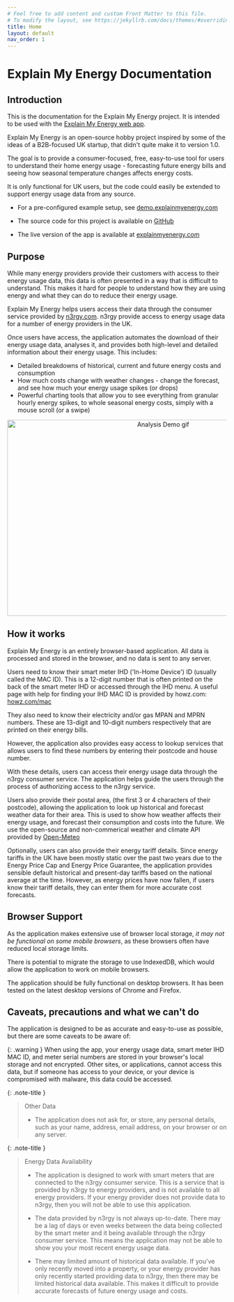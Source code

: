 ```yaml
---
# Feel free to add content and custom Front Matter to this file.
# To modify the layout, see https://jekyllrb.com/docs/themes/#overriding-theme-defaults
title: Home
layout: default
nav_order: 1
---
```



# Explain My Energy Documentation


## Introduction

This is the documentation for the Explain My Energy project. It is intended to be used with the [Explain My Energy web app](https://explainmyenergy.net/).

Explain My Energy is an open-source hobby project inspired by some of the ideas of a B2B-focused UK startup, that didn't quite make it to version 1.0.

The goal is to provide a consumer-focused, free, easy-to-use tool for users to understand their home energy usage -  forecasting future energy bills and seeing how seasonal temperature changes affects energy costs.

It is only functional for UK users, but the code could easily be extended to support energy usage data from any source.

- For a pre-configured example setup, see [demo.explainmyenergy.com](https://demo.explainmyenergy.com)

- The source code for this project is available on [GitHub](https://github.com/zola-25/Explain-My-Energy)

- The live version of the app is available at [explainmyenergy.com](https://explainmyenergy.com)


## Purpose

While many energy providers provide their customers with access to their energy usage data, this data is often presented in a way that is difficult to understand. This makes it hard for people to understand how they are using energy and what they can do to reduce their energy usage.

Explain My Energy helps users access their data through the consumer service provided by [n3rgy.com](https://n3rgy.com/). n3rgy provide access to energy usage data for a number of energy providers in the UK.

Once users have access, the application automates the download of their energy usage data, analyses it, and provides both high-level and detailed information about their energy usage. This includes:

- Detailed breakdowns of historical, current and future energy costs and consumption
- How much costs change with weather changes - change the forecast, and see how much your energy usage spikes (or drops) 
- Powerful charting tools that allow you to see everything from granular hourly energy spikes, to whole seasonal energy costs, simply with a mouse scroll (or a swipe)

<p align="center" width="100%">
    <img src="assets/img/Demo1.gif" width="700" height="450" alt="Analysis Demo gif" />
</p>


## How it works

Explain My Energy is an entirely browser-based application. All data is processed and stored in the browser, and no data is sent to any server.

Users need to know their smart meter IHD ('In-Home Device') ID (usually called the MAC ID). This is a 12-digit number that is often printed on the back of the smart meter IHD or accessed through the IHD menu. A useful page with help for finding your IHD MAC ID is provided by howz.com: [howz.com/mac](https://www.howz.com/mac)

They also need to know their electricity and/or gas MPAN and MPRN numbers. These are 13-digit and 10-digit numbers respectively that are printed on their energy bills. 

However, the application also provides easy access to lookup services that allows users to find these numbers by entering their postcode and house number.

With these details, users can access their energy usage data through the n3rgy consumer service. The application helps guide the users through the process of authorizing access to the n3rgy service.

Users also provide their postal area, (the first 3 or 4 characters of their postcode), allowing the application to look up historical and forecast weather data for their area. This is used to show how weather affects their energy usage, and forecast their consumption and costs into the future. We use the open-source and non-commerical weather and climate API provided by [Open-Meteo](https://open-meteo.com/)

Optionally, users can also provide their energy tariff details. Since energy tariffs in the UK have been mostly static over the past two years due to the Energy Price Cap and Energy Price Guarantee, the application provides sensible default historical and present-day tariffs based on the national average at the time. However, as energy prices have now fallen, if users know their tariff details, they can enter them for more accurate cost forecasts. 

## Browser Support

As the application makes extensive use of browser local storage, *it may not be functional on some mobile browsers*, as these browsers often have reduced local storage limits.

There is potential to migrate the storage to use IndexedDB, which would allow the application to work on mobile browsers.

The application should be fully functional on desktop browsers. It has been tested on the latest desktop versions of Chrome and Firefox.

## Caveats, precautions and what we can't do

The application is designed to be as accurate and easy-to-use as possible, but there are some caveats to be aware of:

{: .warning }
When using the app, your energy usage data, smart meter IHD MAC ID, and meter serial numbers are stored in your browser's local storage and not encrypted. Other sites, or applications, cannot access this data, but if someone has access to your device, or your device is compromised with malware, this data could be accessed.

{: .note-title }
> Other Data
> 
> - The application does not ask for, or store, any personal details, such as your name, address, email address, on your browser or on any server. 

{: .note-title }
> Energy Data Availability
> 
> - The application is designed to work with smart meters that are connected to the n3rgy consumer service. This is a service that is provided by n3rgy to energy providers, and is not available to all energy providers. If your energy provider does not provide data to n3rgy, then you will not be able to use this application.
> 
> - The data provided by n3rgy is not always up-to-date. There may be a lag of days or even weeks between the data being collected by the smart meter and it being available through the n3rgy consumer service. This means the application may not be able to show you your most recent energy usage data.
>
> - There may limited amount of historical data available. If you've only recently moved into a property, or your energy provider has only recently started providing data to n3rgy, then there may be limited historical data available. This makes it difficult to provide accurate forecasts of future energy usage and costs.
